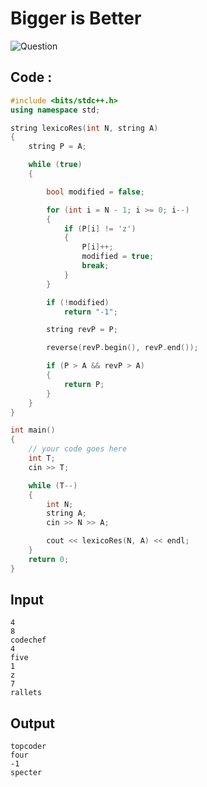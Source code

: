 # Bigger is Better

![Question](https://media-hosting.imagekit.io//4b8430a80a804140/IMG_20250220_000744.jpg?Expires=1834598413&Key-Pair-Id=K2ZIVPTIP2VGHC&Signature=uqcMwofB1K-NcKMeOxzZwNvV8tFqEW9shXaa5bKZjAeAPc4JIYErZvF6B5uXdSqOBZYj-gCM8M0eHLbX572BnDZ-GejC7KrMVwxphA2DLXmMx9Y3KesGPyhMt78-GFJTMjz0qNiveTIITbGFmCoDcyofeeP85vkEOd4IcT6VR-RskrefQQHieRNigOvkz107AV1BcBwRKmD4pluQQm78uKrSPf8MGjQopY2xsWDvhHgaERPMpXcH1EqFf3MmEAU~qeEpnDPBBqVvRUrZP-Kk0fIUCrilQd-UhZpnQAXp743Ns~CeOMFArDJrz2W0TCk4Kda7PC4uXdcdpYi8V02bJA__)

## Code :

```c++
#include <bits/stdc++.h>
using namespace std;

string lexicoRes(int N, string A)
{
    string P = A;

    while (true)
    {

        bool modified = false;

        for (int i = N - 1; i >= 0; i--)
        {
            if (P[i] != 'z')
            {
                P[i]++;
                modified = true;
                break;
            }
        }

        if (!modified)
            return "-1";

        string revP = P;

        reverse(revP.begin(), revP.end());

        if (P > A && revP > A)
        {
            return P;
        }
    }
}

int main()
{
    // your code goes here
    int T;
    cin >> T;

    while (T--)
    {
        int N;
        string A;
        cin >> N >> A;

        cout << lexicoRes(N, A) << endl;
    }
    return 0;
}
```

## Input

```
4
8
codechef
4
five
1
z
7
rallets
```

## Output

```
topcoder
four
-1
specter
```

